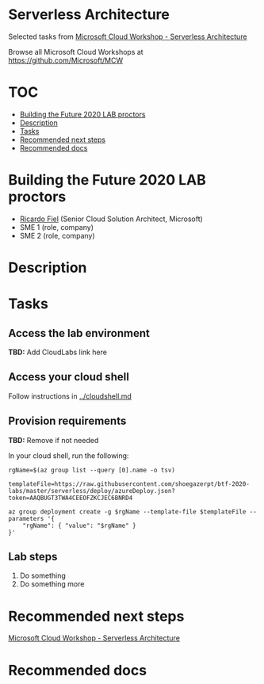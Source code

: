 # Serverless Architecture

Selected tasks from [Microsoft Cloud Workshop - Serverless Architecture](https://github.com/microsoft/MCW-Serverless-architecture)

Browse all Microsoft Cloud Workshops at <https://github.com/Microsoft/MCW>

# TOC

* [Building the Future 2020 LAB proctors](#building-the-future-2020-lab-proctors)
* [Description](#description)
* [Tasks](#tasks)
* [Recommended next steps](#recommended-next-steps)
* [Recommended docs](#recommended-docs)

# Building the Future 2020 LAB proctors

* [Ricardo Fiel](https://github.com/shoegazerpt) (Senior Cloud Solution Architect, Microsoft)
* SME 1 (role, company)
* SME 2 (role, company)

# Description

# Tasks

## Access the lab environment

**TBD:** Add CloudLabs link here

## Access your cloud shell

Follow instructions in [../cloudshell.md](../cloudshell.md)

## Provision requirements

**TBD:** Remove if not needed

In your cloud shell, run the following:

```
rgName=$(az group list --query [0].name -o tsv)

templateFile=https://raw.githubusercontent.com/shoegazerpt/btf-2020-labs/master/serverless/deploy/azureDeploy.json?token=AAQBUGT3TWA4CEEOFZKCJEC6BNRD4

az group deployment create -g $rgName --template-file $templateFile --parameters '{
    "rgName": { "value": "$rgName" }
}'

```
## Lab steps

1. Do something
2. Do something more

# Recommended next steps

[Microsoft Cloud Workshop - Serverless Architecture](https://github.com/microsoft/MCW-Serverless-architecture)

# Recommended docs